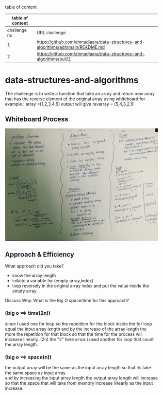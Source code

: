 
table of content  

| table of content |  |
| ----------- | ----------- |
| challenge no| URL challenge |
| 1 | https://github.com/ahmadjaara/data-structures-and-algorithms/edit/main/README.md | 
| 2  | https://github.com/ahmadjaara/data-structures-and-algorithms/pull/2  | 

# data-structures-and-algorithms
The challenge is to write a function that take an array and return new array that has the reverse element of the original array using whiteboard
for example :
array =[1,2,3,4,5]
output will give 
revarray = [5,4,3,2,1]  

## Whiteboard Process
![Whiteboard challenge](/picture/array-reverse.jpeg "Whiteboard challenge" )

## Approach & Efficiency
What approach did you take?
- know the array length
- initiate a variable for (empty array,index)
- loop reversely in the original array index and put the value inside the empty   array 


Discuss Why. What is the Big O space/time for this approach? 

### (big o ==> time(2n))

since I used one for loop so the repetition for the block inside the for loop equal the input array length and by the increase of the array length the more the repetition for that block
so that the time for the process will increase linearly. 
(2n) the "2" here since i used another for loop that count the array length.

### (big o ==> space(n))

the output array will be the same as the input array length 
so that its take the same space as input array  
and by increasing the input array length the output array length will increase so that the space that will take from memory increase linearly as the input increase.

